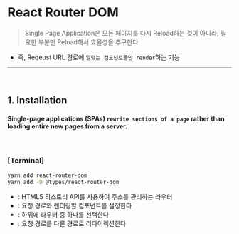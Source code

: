 # React Router DOM
> Single Page Application은 모든 페이지를 다시 Reload하는 것이 아니라, 필요한 부분만 Reload해서 효율성을 추구한다

* 즉, Reqeust URL 경로에 ```알맞는 컴포넌트들만 render```하는 기능

<hr>
<br>

## 1. Installation

#### Single-page applications (SPAs) ```rewrite sections of a page``` rather than loading entire new pages from a server.

<br>

### [Terminal]
```bash
yarn add react-router-dom 
yarn add -D @types/react-router-dom
```
* <BrowserRouter /> : HTML5 히스토리 API를 사용하여 주소를 관리하는 라우터
* <Route />         : 요청 경로와 렌더링할 컴포넌트를 설정한다
* <Switch />        : 하위에 라우터 중 하나를 선택한다
* <Redirect />      : 요청 경로를 다른 경로로 리다이렉션한다
